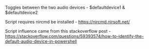 Toggles between the two audio devices -  $defaultdevice1 &amp; $defaultdevice2

Script requires nircmd be installed - https://nircmd.nirsoft.net/

Script influence came from this stackoverflow post - https://stackoverflow.com/questions/59393574/how-to-identify-the-default-audio-device-in-powershell

